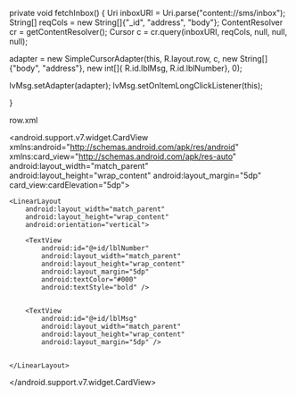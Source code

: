 private void fetchInbox() {
Uri inboxURI = Uri.parse("content://sms/inbox");
String[] reqCols = new String[]{"_id", "address", "body"};
ContentResolver cr = getContentResolver();
Cursor c = cr.query(inboxURI, reqCols, null, null, null);

adapter = new SimpleCursorAdapter(this, R.layout.row, c,
new String[]{"body", "address"}, new int[]{
R.id.lblMsg, R.id.lblNumber}, 0);

lvMsg.setAdapter(adapter);
lvMsg.setOnItemLongClickListener(this);

}


row.xml
<?xml version="1.0" encoding="utf-8"?>
<android.support.v7.widget.CardView xmlns:android="http://schemas.android.com/apk/res/android"
    xmlns:card_view="http://schemas.android.com/apk/res-auto"
    android:layout_width="match_parent"
    android:layout_height="wrap_content"
    android:layout_margin="5dp"
    card_view:cardElevation="5dp">

    <LinearLayout
        android:layout_width="match_parent"
        android:layout_height="wrap_content"
        android:orientation="vertical">

        <TextView
            android:id="@+id/lblNumber"
            android:layout_width="match_parent"
            android:layout_height="wrap_content"
            android:layout_margin="5dp"
            android:textColor="#000"
            android:textStyle="bold" />


        <TextView
            android:id="@+id/lblMsg"
            android:layout_width="match_parent"
            android:layout_height="wrap_content"
            android:layout_margin="5dp" />


    </LinearLayout>
</android.support.v7.widget.CardView>
